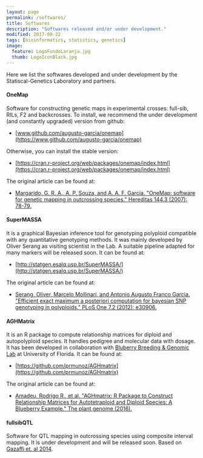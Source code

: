 ```yaml
---
layout: page
permalink: /softwares/
title: Softwares
description: "Softwares released and/or under development."
modified: 2017-09-22
tags: [bioinformatics, statistics, genetics]
image:
  feature: LogoFundoLaranja.jpg
  thumb: LogoIconBlack.jpg
---
```


Here we list the softwares developed and under development by the Statiscal-Genetics Laboratory and partners.

#### OneMap 
Software for constructing genetic maps in experimental crosses: full-sib, RILs, F2 and backcrosses.
To install, we recommend the under development (and constantly upgraded) version from github:
- [www.github.com/augusto-garcia/onemap](https://www.github.com/augusto-garcia/onemap)

Otherwise, you can install the stable version:

- [https://cran.r-project.org/web/packages/onemap/index.html](https://cran.r-project.org/web/packages/onemap/index.html)

The original article can be found at:

- [Margarido, G. R. A., A. P. Souza, and A. A. F. Garcia. "OneMap: software for genetic mapping in outcrossing species." Hereditas 144.3 (2007): 78-79.](https://doi.org/10.1111/j.2007.0018-0661.02000.x)

#### SuperMASSA
It is a graphical Bayesian inference tool for genotyping polyploid compatible with any quantitative genotyping methods. It was mainly developed by Oliver Serang as visiting scientist in the Lab. A suitable pipeline adapted for many markers will be released soon. It can be found at:

- [http://statgen.esalq.usp.br/SuperMASSA/](http://statgen.esalq.usp.br/SuperMASSA/)

The original article can be found at:

- [Serang, Oliver, Marcelo Mollinari, and Antonio Augusto Franco Garcia. "Efficient exact maximum a posteriori computation for bayesian SNP genotyping in polyploids." PLoS One 7.2 (2012): e30906.](https://doi.org/10.1371/journal.pone.0030906)

#### AGHMatrix
It is an R package to compute relationship matrices for diploid and autopolyploid species. It handles pedigree and molecular data with dosage. It has been developed in collaboration with [Bluberry Breeding & Genomic Lab](http://www.blueberrybreeding.com/) at University of Florida. It can be found at:

- [https://github.com/prmunoz/AGHmatrix](https://github.com/prmunoz/AGHmatrix)

The original article can be found at:

- [Amadeu, Rodrigo R., et al. "AGHmatrix: R Package to Construct Relationship Matrices for Autotetraploid and Diploid Species: A Blueberry Example." The plant genome (2016).](https://doi.org/10.3835/plantgenome2016.01.0009)

#### fullsibQTL
Software for QTL mapping in outcrossing species using composite interval mapping. It is under development and will be released soon. Based on [Gazaffi et. al 2014](https://doi.org/10.1007/s11295-013-0664-2).
